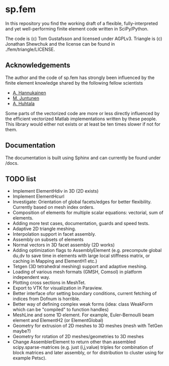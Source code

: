 # sp.fem

In this repository you find the working draft of a flexible, fully-interpreted and yet well-performing finite element code written in SciPy/Python.

The code is (c) Tom Gustafsson and licensed under AGPLv3. Triangle is (c) Jonathan Shewchuk and the license can be found in ./fem/triangle/LICENSE.

## Acknowledgements

The author and the code of sp.fem has strongly been influenced by the finite element knowledge shared by the following fellow scientists

* [A. Hannukainen](https://math.aalto.fi/en/current/publications/articles/?a%5b%5d=antti.hannukainen)
* [M. Juntunen](https://scholar.google.fi/citations?user=iKVJMwIAAAAJ)
* [A. Huhtala](http://arxiv.org/find/math/1/au:+Huhtala_A/0/1/0/all/0/1)

Some parts of the vectorized code are more or less directly influenced by the efficient vectorized Matlab implementations written by these people. This library would either not exists or at least be ten times slower if not for them.

## Documentation

The documentation is built using Sphinx and can currently be found under /docs.

## TODO list

* Implement ElementHdiv in 3D (2D exists)
* Implement ElementHcurl
* Investigate: Orientation of global facets/edges for better flexibility. Currently based on mesh index orders.
* Composition of elements for multiple scalar equations: vectorial, sum of elements.
* Adding more test cases, documentation, guards and speed tests.
* Adaptive 2D triangle meshing.
* Interpolation support in facet assembly.
* Assembly on subsets of elements
* Normal vectors in 3D facet assembly (2D works)
* Adding optimization flags to AssemblyElement (e.g. precompute global du,dv to save time in elements with large local stiffness matrix, or caching in Mapping and ElementH1 etc.)
* Tetgen (3D tetrahedral meshing) support and adaptive meshing.
* Loading of various mesh formats (GMSH, Comsol) in platform independent way.
* Plotting cross sections in MeshTet.
* Export to VTK for visualization in Paraview.
* Better interface ofor setting boundary conditions, current fetching of indices from Dofnum is horrible.
* Better way of defining complex weak forms (idea: class WeakForm which can be "compiled" to function handles)
* MeshLine and some 1D element. For example, Euler-Bernoulli beam element and ElementH2 (or ElementGlobal)
* Geometry for extrusion of 2D meshes to 3D meshes (mesh with TetGen maybe?)
* Geometry for rotation of 2D meshes/geometries to 3D meshes
* Change AssemblerElement to return other than assembled scipy.sparse-matrices (e.g. just (i,j,value) triples for combination of block matrices and later assembly, or for distribution to cluster using for example Petsc).
